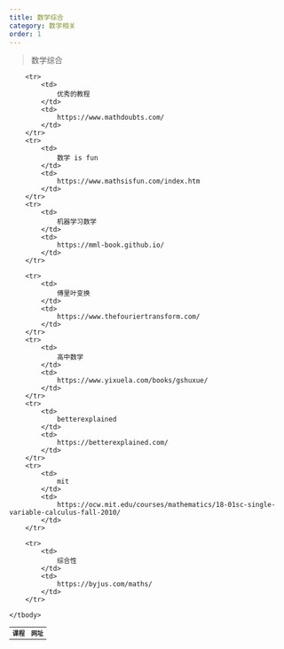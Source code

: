 ```yaml
---
title: 数学综合
category: 数学相关
order: 1
---
```


> 数学综合
<table width="1033" style="font-size: 0.8em;">
	<tbody>
		<tr>
			<td>
				<strong>
					课程
				</strong>
			</td>
			<td>
				<strong>
					网址
				</strong>
			</td>
		</tr>
		
		
		<tr>
			<td>
				优秀的教程
			</td>
			<td>
				https://www.mathdoubts.com/
			</td>
		</tr>
		<tr>
			<td>
				数学 is fun
			</td>
			<td>
				https://www.mathsisfun.com/index.htm
			</td>
		</tr>
		<tr>
			<td>
				机器学习数学
			</td>
			<td>
				https://mml-book.github.io/
			</td>
		</tr>
		
		<tr>
			<td>
				傅里叶变换
			</td>
			<td>
				https://www.thefouriertransform.com/
			</td>
		</tr>
		<tr>
			<td>
				高中数学
			</td>
			<td>
				https://www.yixuela.com/books/gshuxue/
			</td>
		</tr>
		<tr>
			<td>
				betterexplained
			</td>
			<td>
				https://betterexplained.com/
			</td>
		</tr>
		<tr>
			<td>
				mit
			</td>
			<td>
				https://ocw.mit.edu/courses/mathematics/18-01sc-single-variable-calculus-fall-2010/
			</td>
		</tr>
		
		<tr>
			<td>
				综合性
			</td>
			<td>
				https://byjus.com/maths/
			</td>
		</tr>
		
	</tbody>
</table>



